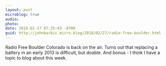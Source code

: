 ```yaml
---
layout: post
microblog: true
audio: 
photo: 
date: 2018-02-27 07:25:43 -0700
guid: http://johnbarbic.micro.blog/2018/02/27/radio-free-boulder.html
---
```

Radio Free Boulder Colorado is back on the air.  Turns out that replacing a battery in an early 2013 is difficult, but doable.  And bonus - I think I have a topic to blog about this week. 
